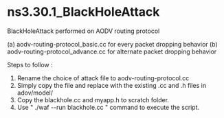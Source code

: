 # ns3.30.1_BlackHoleAttack

BlackHoleAttack performed on AODV routing protocol


(a) aodv-routing-protocol_basic.cc for every packet dropping behavior
(b) aodv-routing-protocol_advance.cc for alternate packet dropping behavior

Steps to follow :

1. Rename the choice of attack file to  aodv-routing-protocol.cc 
2. Simply copy the file and replace with the existing .cc and .h files in adov/model/
2. Copy the blackhole.cc and myapp.h to scratch folder.
3. Use " ./waf --run blackhole.cc  " command to execute the script.

